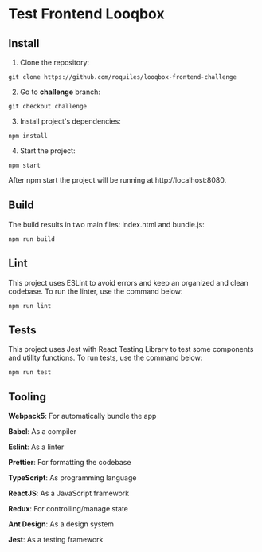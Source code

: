 # Test Frontend Looqbox

## Install

1. Clone the repository:

```
git clone https://github.com/roquiles/looqbox-frontend-challenge
```

2. Go to **challenge** branch:

```
git checkout challenge
```

3. Install project's dependencies:

```
npm install
```

4. Start the project:

```
npm start
```

After npm start the project will be running at http://localhost:8080.

## Build

The build results in two main files: index.html and bundle.js:

```
npm run build
```

## Lint

This project uses ESLint to avoid errors and keep an organized and clean codebase. To run the linter, use the command below:

```
npm run lint
```

## Tests

This project uses Jest with React Testing Library to test some components and utility functions. To run tests, use the command below:

```
npm run test
```

## Tooling

**Webpack5**: For automatically bundle the app

**Babel**: As a compiler

**Eslint**: As a linter

**Prettier**: For formatting the codebase

**TypeScript**: As programming language

**ReactJS**: As a JavaScript framework

**Redux**: For controlling/manage state

**Ant Design**: As a design system

**Jest**: As a testing framework
